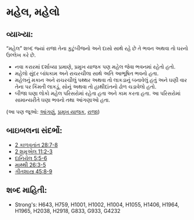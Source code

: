 # મહેલ, મહેલો 

## વ્યાખ્યા: 

“મહેલ” શબ્દ જ્યાં રાજા તેના કુટુંબીજનો અને દાસો સાથે રહે છે તે ભવન અથવા તો ઘરનો ઉલ્લેખ કરે છે.

* નવા કરારમાં દર્શાવ્યા પ્રમાણે, પ્રમુખ યાજક પણ મહેલ જેવા ભવનમાં રહેતો હતો.
* મહેલો સુંદર બાંધકામ અને રાચરચીલા સાથે અતિ આભૂષિત ભવનો હતા.
* મહેલનું મકાન અને રાચરચીલું પથ્થર અથવા તો લાકડાનું બનાવેલું હતું અને ઘણી વાર તેના પર કિંમતી લાકડું, સોનું અથવા તો હાથીદાંતનો ઢોળ ચડાવેલો હતો.
* બીજા ઘણા લોકો મહેલ પરિસરોમાં રહેતા હતા અને કામ કરતા હતા. આ પરિસરોમાં સામાન્યરીતે ઘણા ભવનો તથા આંગણાઓ હતા.

(આ પણ જૂઓ: [આંગણું](../other/courtyard.md), [પ્રમુખ યાજક](../kt/highpriest.md), [રાજા](../other/king.md))

## બાઇબલના સંદર્ભો: 

* [2 કાળવૃતાંત 28:7-8](rc://gu/tn/help/2ch/28/07)
* [2 શમુએલ 11:2-3](rc://gu/tn/help/2sa/11/02)
* [દાનિયેલ 5:5-6](rc://gu/tn/help/dan/05/05)
* [માથ્થી 26:3-5](rc://gu/tn/help/mat/26/03)
* [ગીતશાસ્ત્ર 45:8-9](rc://gu/tn/help/psa/045/008)

## શબ્દ માહિતી: 

* Strong's: H643, H759, H1001, H1002, H1004, H1055, H1406, H1964, H1965, H2038, H2918, G833, G933, G4232

